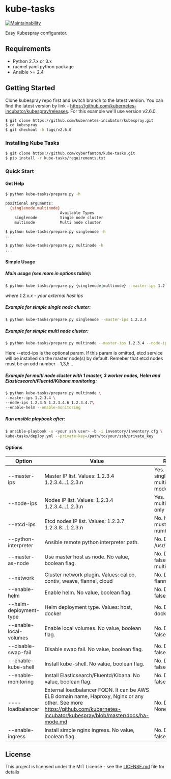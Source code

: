 # kube-tasks
[![Maintainability](https://api.codeclimate.com/v1/badges/757a5b3f07442971d4df/maintainability)](https://codeclimate.com/github/cyberfantom/kube-tasks/maintainability)

Easy Kubespray configurator.

## Requirements
- Python 2.7.x or 3.x
- ruamel.yaml python package
- Ansible >= 2.4

## Getting Started
Clone kubespray repo first and switch branch to the latest version. You can find the latest version by link - https://github.com/kubernetes-incubator/kubespray/releases. For this example we'll use version v2.6.0.
```bash
$ git clone https://github.com/kubernetes-incubator/kubespray.git
$ cd kubespray
$ git checkout -b tags/v2.6.0
```
### Installing Kube Tasks
```bash
$ git clone https://github.com/cyberfantom/kube-tasks.git
$ pip install -r kube-tasks/requirements.txt
```

### Quick Start
#### Get Help
```bash
$ python kube-tasks/prepare.py -h

positional arguments:
  {singlenode,multinode}
                        Available Types
    singlenode          Single node cluster
    multinode           Multi node cluster

$ python kube-tasks/prepare.py singlenode -h
...

$ python kube-tasks/prepare.py multinode -h
...
```

#### Simple Usage
##### Main usage (see more in options table):
```bash
$ python kube-tasks/prepare.py {singlenode|multinode} --master-ips 1.2.3.4 [options]
```
*where 1.2.x.x - your external host ips*

##### Example for simple single node cluster:
```bash
$ python kube-tasks/prepare.py singlenode --master-ips 1.2.3.4
```
##### Example for simple multi node cluster:
```bash
$ python kube-tasks/prepare.py multinode --master-ips 1.2.3.4 --node-ips 1.2.3.5 1.2.3.4.6 [--etcd-ips 1.2.3.7 1.2.3.8 1.2.3.9]
```
Here --etcd-ips is the optional param. If this param is omitted, etcd service will be installed on the master node(s) by default.
Remeber that etcd nodes must be an odd number - 1,3,5...
##### Example for multi node cluster with 1 master, 3 worker nodes, Helm and Elasticsearch/Fluentd/Kibana monitoring:
```bash
$ python kube-tasks/prepare.py multinode \
--master-ips 1.2.3.4 \
--node-ips 1.2.3.5 1.2.3.4.6 1.2.3.4.7\
--enable-helm --enable-monitoring
```
##### Run ansible playbook after:
```bash
$ ansible-playbook -u <your ssh user> -b -i inventory/inventory.cfg \
kube-tasks/deploy.yml --private-key=/path/to/your/ssh/private_key
```
#### Options
| Option  | Value |Required |
| ------------- | ------------- |------------- |
| --master-ips  | Master IP list. Values: 1.2.3.4 1.2.3.4...1.2.3.n  | Yes. For singlenode and multionode modes  |
| --node-ips  | Nodes IP list. Values: 1.2.3.4 1.2.3.4...1.2.3.n  | Yes. For multinode mode only  |
| --etcd-ips  | Etcd nodes IP list. Values: 1.2.3.7 1.2.3.8...1.2.3.n  | No. If defined must be an odd number  |
| --python-interpreter  | Ansible remote python interpreter path.  | No. Default: /usr/bin/python3  |
|--master-as-node | Use master host as node. No value, boolean flag.| No. Default: false (for multinode)|
|--network | Cluster network plugin. Values: calico, contiv, weave, flannel, cloud | No. Default: flannel|
|--enable-helm | Enable helm. No value, boolean flag. | No. Default: false|
|--helm-deployment-type | Helm deployment type. Values: host, docker | No. Default: docker|
|--enable-local-volumes | Enable local volumes. No value, boolean flag.|  No. Default: false|
|--disable-swap-fail | Disable swap fail. No value, boolean flag. |No. Default: false|
|--enable-kube-shell | Install kube-shell. No value, boolean flag. | No. Default: false |
|--enable-monitoring | Install Elasticsearch/Fluentd/Kibana. No value, boolean flag. | No. Default: false |
|----loadbalancer | External loadbalancer FQDN. It can be AWS ELB domain name, Haproxy, Nginx or any other. See more https://github.com/kubernetes-incubator/kubespray/blob/master/docs/ha-mode.md | No. Default: None |
|--enable-ingress | Install simple nginx ingress. No value, boolean flag. | No. Default: false |


## License

This project is licensed under the MIT License - see the [LICENSE.md](LICENSE.md) file for details
